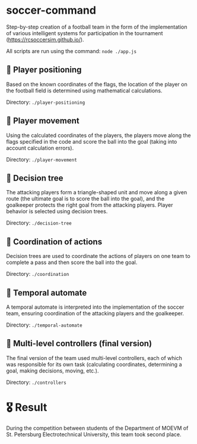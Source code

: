 # soccer-command
Step-by-step creation of a football team in the form of the implementation of various intelligent systems for participation in the tournament (https://rcsoccersim.github.io/).

All scripts are run using the command: `node ./app.js`

## 📐 Player positioning
Based on the known coordinates of the flags, the location of the player on the football field is determined using mathematical calculations.

Directory: `./player-positioning`

## 🏃 Player movement
Using the calculated coordinates of the players, the players move along the flags specified in the code and score the ball into the goal (taking into account calculation errors).

Directory: `./player-movement`

## 🌳 Decision tree
The attacking players form a triangle-shaped unit and move along a given route (the ultimate goal is to score the ball into the goal), and the goalkeeper protects the right goal from the attacking players.
Player behavior is selected using decision trees.

Directory: `./decision-tree`

## 👟 Coordination of actions
Decision trees are used to coordinate the actions of players on one team to complete a pass and then score the ball into the goal.

Directory: `./coordination`

## 🤖 Temporal automate
A temporal automate is interpreted into the implementation of the soccer team, ensuring coordination of the attacking players and the goalkeeper.

Directory: `./temporal-automate`

## 🏁 Multi-level controllers (final version)
The final version of the team used multi-level controllers, each of which was responsible for its own task (calculating coordinates, determining a goal, making decisions, moving, etc.).

Directory: `./controllers`

# 🎖️ Result
During the competition between students of the Department of MOEVM of St. Petersburg Electrotechnical University, this team took second place.

